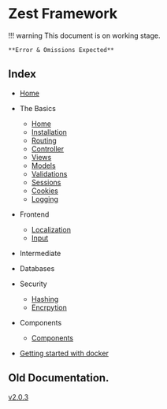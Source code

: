 # Zest Framework

!!! warning
    This document is on working stage.
    
    **Error & Omissions Expected**

## **Index**
* [Home](master/basics/home/)
* The Basics
	* [Home](master/basics/home)
    * [Installation](master/basics/installation)
    * [Routing](master/basics/home)
    * [Controller](master/basics/controller)
    * [Views](master/basics/views)
    * [Models](master/basics/models)
    * [Validations](master/basics/validations)
    * [Sessions](master/basics/sessions)
    * [Cookies](master/basics/cookies)
    * [Logging](master/basics/logging)

* Frontend
    * [Localization](master/frontend/localization)
    * [Input](master/frontend/input)
* Intermediate
* Databases
* Security
    * [Hashing](master/security/hashing)
    * [Encrpytion](master/security/security)
* Components
    * [Components](master/components/components)
* [Getting started with docker](master/docker)

## Old Documentation.
[v2.0.3](v2.0.3)
